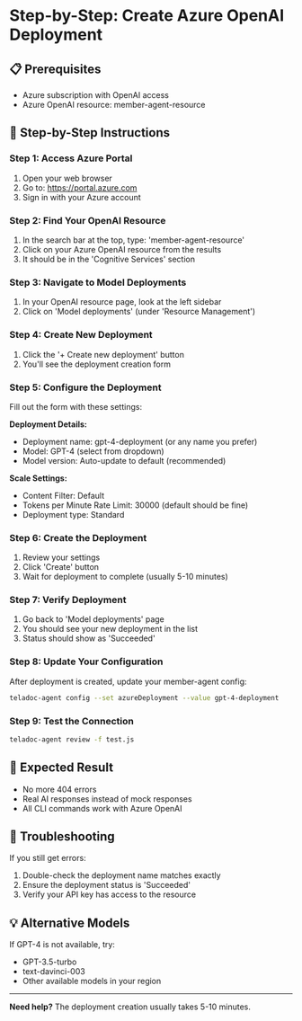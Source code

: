 # Step-by-Step: Create Azure OpenAI Deployment

## 📋 Prerequisites
- Azure subscription with OpenAI access
- Azure OpenAI resource: member-agent-resource

## 🚀 Step-by-Step Instructions

### Step 1: Access Azure Portal
1. Open your web browser
2. Go to: https://portal.azure.com
3. Sign in with your Azure account

### Step 2: Find Your OpenAI Resource
1. In the search bar at the top, type: 'member-agent-resource'
2. Click on your Azure OpenAI resource from the results
3. It should be in the 'Cognitive Services' section

### Step 3: Navigate to Model Deployments
1. In your OpenAI resource page, look at the left sidebar
2. Click on 'Model deployments' (under 'Resource Management')

### Step 4: Create New Deployment
1. Click the '+ Create new deployment' button
2. You'll see the deployment creation form

### Step 5: Configure the Deployment
Fill out the form with these settings:

**Deployment Details:**
- Deployment name: gpt-4-deployment (or any name you prefer)
- Model: GPT-4 (select from dropdown)
- Model version: Auto-update to default (recommended)

**Scale Settings:**
- Content Filter: Default
- Tokens per Minute Rate Limit: 30000 (default should be fine)
- Deployment type: Standard

### Step 6: Create the Deployment
1. Review your settings
2. Click 'Create' button
3. Wait for deployment to complete (usually 5-10 minutes)

### Step 7: Verify Deployment
1. Go back to 'Model deployments' page
2. You should see your new deployment in the list
3. Status should show as 'Succeeded'

### Step 8: Update Your Configuration
After deployment is created, update your member-agent config:

```bash
teladoc-agent config --set azureDeployment --value gpt-4-deployment
```

### Step 9: Test the Connection
```bash
teladoc-agent review -f test.js
```

## 🎯 Expected Result
- No more 404 errors
- Real AI responses instead of mock responses
- All CLI commands work with Azure OpenAI

## 🔧 Troubleshooting
If you still get errors:
1. Double-check the deployment name matches exactly
2. Ensure the deployment status is 'Succeeded'
3. Verify your API key has access to the resource

## 💡 Alternative Models
If GPT-4 is not available, try:
- GPT-3.5-turbo
- text-davinci-003
- Other available models in your region

---
**Need help?** The deployment creation usually takes 5-10 minutes.

